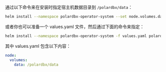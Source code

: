 
通过以下命令来在安装时指定宿主机数据目录到 `/polardbx/data`：

```bash
helm install --namespace polardbx-operator-system --set node.volumes.data=/polardbx/data polardbx-operator polardbx/polardbx-operator
```

或者你也可以准备一个 values.yaml 文件，然后通过下面的命令来指定：

```bash
helm install --namespace polardbx-operator-system -f values.yaml polardbx/polardbx-operator
```

其中 values.yaml 包含以下内容：

```yaml
node:
  volumes:
    data: /polardbx/data
```
